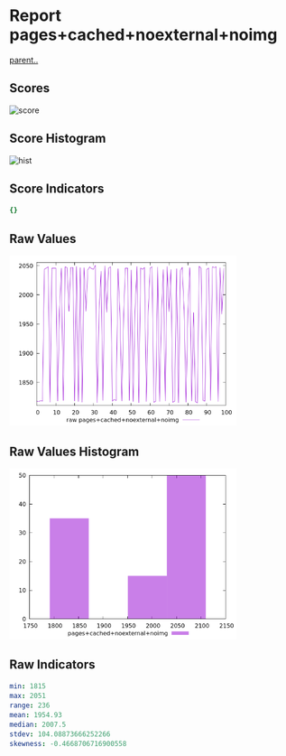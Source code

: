 # Report pages+cached+noexternal+noimg

[parent..](./..)  


## Scores

![score](./score.png)  

## Score Histogram

![hist](./hist.png)  

## Score Indicators

```yaml
{}

```

## Raw Values

![raw](./raw.png)  

## Raw Values Histogram

![raw hist](./raw_hist.png)  

## Raw Indicators

```yaml
min: 1815
max: 2051
range: 236
mean: 1954.93
median: 2007.5
stdev: 104.08873666252266
skewness: -0.4668706716900558

```

<style>
  img {
    max-width: 80%;
  }
</style>
      
